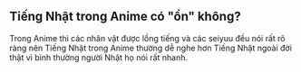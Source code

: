 ## Tiếng Nhật trong Anime có "ổn" không?
Trong Anime thì các nhân vật được lồng tiếng và các seiyuu đều nói rất rõ ràng nên Tiếng Nhật trong Anime thường dễ nghe hơn Tiếng Nhật ngoài đời thật vì bình thường người Nhật họ nói rất nhanh.